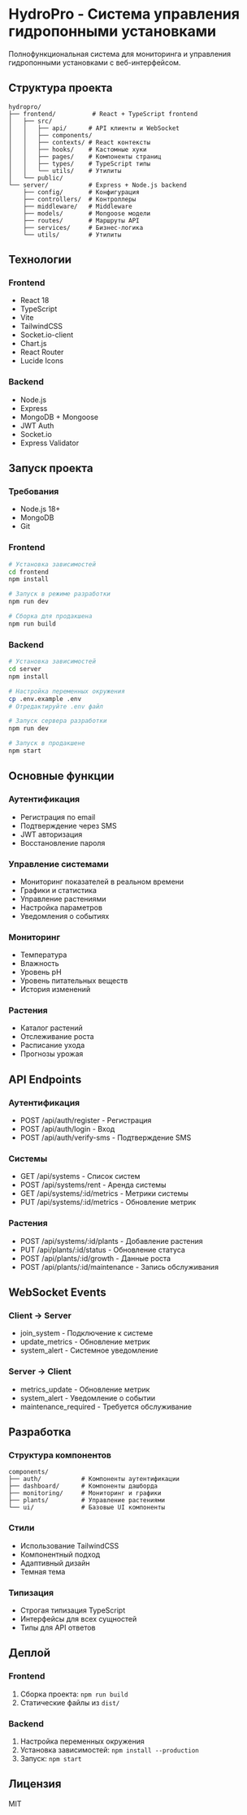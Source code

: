 # HydroPro - Система управления гидропонными установками

Полнофункциональная система для мониторинга и управления гидропонными установками с веб-интерфейсом.

## Структура проекта

```
hydropro/
├── frontend/          # React + TypeScript frontend
│   ├── src/
│   │   ├── api/      # API клиенты и WebSocket
│   │   ├── components/
│   │   ├── contexts/ # React контексты
│   │   ├── hooks/    # Кастомные хуки
│   │   ├── pages/    # Компоненты страниц
│   │   ├── types/    # TypeScript типы
│   │   └── utils/    # Утилиты
│   └── public/
└── server/           # Express + Node.js backend
    ├── config/       # Конфигурация
    ├── controllers/  # Контроллеры
    ├── middleware/   # Middleware
    ├── models/       # Mongoose модели
    ├── routes/       # Маршруты API
    ├── services/     # Бизнес-логика
    └── utils/        # Утилиты
```

## Технологии

### Frontend
- React 18
- TypeScript
- Vite
- TailwindCSS
- Socket.io-client
- Chart.js
- React Router
- Lucide Icons

### Backend
- Node.js
- Express
- MongoDB + Mongoose
- JWT Auth
- Socket.io
- Express Validator

## Запуск проекта

### Требования
- Node.js 18+
- MongoDB
- Git

### Frontend

```bash
# Установка зависимостей
cd frontend
npm install

# Запуск в режиме разработки
npm run dev

# Сборка для продакшена
npm run build
```

### Backend

```bash
# Установка зависимостей
cd server
npm install

# Настройка переменных окружения
cp .env.example .env
# Отредактируйте .env файл

# Запуск сервера разработки
npm run dev

# Запуск в продакшене
npm start
```

## Основные функции

### Аутентификация
- Регистрация по email
- Подтверждение через SMS
- JWT авторизация
- Восстановление пароля

### Управление системами
- Мониторинг показателей в реальном времени
- Графики и статистика
- Управление растениями
- Настройка параметров
- Уведомления о событиях

### Мониторинг
- Температура
- Влажность
- Уровень pH
- Уровень питательных веществ
- История изменений

### Растения
- Каталог растений
- Отслеживание роста
- Расписание ухода
- Прогнозы урожая

## API Endpoints

### Аутентификация
- POST /api/auth/register - Регистрация
- POST /api/auth/login - Вход
- POST /api/auth/verify-sms - Подтверждение SMS

### Системы
- GET /api/systems - Список систем
- POST /api/systems/rent - Аренда системы
- GET /api/systems/:id/metrics - Метрики системы
- PUT /api/systems/:id/metrics - Обновление метрик

### Растения
- POST /api/systems/:id/plants - Добавление растения
- PUT /api/plants/:id/status - Обновление статуса
- POST /api/plants/:id/growth - Данные роста
- POST /api/plants/:id/maintenance - Запись обслуживания

## WebSocket Events

### Client -> Server
- join_system - Подключение к системе
- update_metrics - Обновление метрик
- system_alert - Системное уведомление

### Server -> Client
- metrics_update - Обновление метрик
- system_alert - Уведомление о событии
- maintenance_required - Требуется обслуживание

## Разработка

### Структура компонентов

```
components/
├── auth/           # Компоненты аутентификации
├── dashboard/      # Компоненты дашборда
├── monitoring/     # Мониторинг и графики
├── plants/         # Управление растениями
└── ui/             # Базовые UI компоненты
```

### Стили
- Использование TailwindCSS
- Компонентный подход
- Адаптивный дизайн
- Темная тема

### Типизация
- Строгая типизация TypeScript
- Интерфейсы для всех сущностей
- Типы для API ответов

## Деплой

### Frontend
1. Сборка проекта: `npm run build`
2. Статические файлы из `dist/`

### Backend
1. Настройка переменных окружения
2. Установка зависимостей: `npm install --production`
3. Запуск: `npm start`

## Лицензия

MIT
